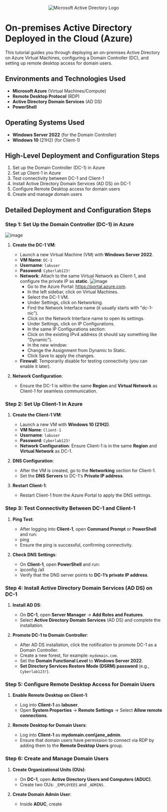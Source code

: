 <p align="center">
    <img src="https://i.imgur.com/pU5A58S.png" alt="Microsoft Active Directory Logo"/>
</p>

# On-premises Active Directory Deployed in the Cloud (Azure)

This tutorial guides you through deploying an on-premises Active Directory on Azure Virtual Machines, configuring a Domain Controller (DC), and setting up remote desktop access for domain users.

## Environments and Technologies Used
- **Microsoft Azure** (Virtual Machines/Compute)
- **Remote Desktop Protocol** (RDP)
- **Active Directory Domain Services** (AD DS)
- **PowerShell**

## Operating Systems Used
- **Windows Server 2022** (for the Domain Controller)
- **Windows 10** (21H2) (for Client-1)

## High-Level Deployment and Configuration Steps
1. Set up the Domain Controller (DC-1) in Azure
2. Set up Client-1 in Azure
3. Test connectivity between DC-1 and Client-1
4. Install Active Directory Domain Services (AD DS) on DC-1
5. Configure Remote Desktop access for domain users
6. Create and manage domain users

## Detailed Deployment and Configuration Steps

### Step 1: Set Up the Domain Controller (DC-1) in Azure
![image](https://github.com/user-attachments/assets/aca6615e-2455-4882-a680-53ba63e80d45)

1. **Create the DC-1 VM**:
   - Launch a new Virtual Machine (VM) with **Windows Server 2022**.
   - **VM Name**: `DC-1`
   - **Username**: `labuser`
   - **Password**: `Cyberlab123!`
   - **Network**: Attach to the same Virtual Network as Client-1, and configure the private IP as **static**.
     ![image](https://github.com/user-attachments/assets/e0231d9d-50cb-4bb1-b1cd-a3176c4428ed)
       - Go to the Azure Portal: https://portal.azure.com.
       - In the left sidebar, click on Virtual Machines.
       - Select the DC-1 VM.
       - Under Settings, click on Networking.
       - Find the Network Interface name (it usually starts with "dc-1-nic").
       - Click on the Network Interface name to open its settings.
       - Under Settings, click on IP Configurations.
       - In the same IP Configurations section:
       - Click on the existing IPv4 address (it should say something like "Dynamic").
       - In the new window:
       - Change the Assignment from Dynamic to Static.
       - Click Save to apply the changes.
   - **Firewall**: Temporarily disable for testing connectivity (you can enable it later).

2. **Network Configuration**:
   - Ensure the DC-1 is within the same **Region** and **Virtual Network** as Client-1 for seamless communication.

### Step 2: Set Up Client-1 in Azure

1. **Create the Client-1 VM**:
   - Launch a new VM with **Windows 10 (21H2)**.
   - **VM Name**: `Client-1`
   - **Username**: `labuser`
   - **Password**: `Cyberlab123!`
   - **Network Configuration**: Ensure Client-1 is in the same **Region** and **Virtual Network** as DC-1.

2. **DNS Configuration**:
   - After the VM is created, go to the **Networking** section for Client-1.
   - Set the **DNS Servers** to DC-1's **Private IP address**.

3. **Restart Client-1**:
   - Restart Client-1 from the Azure Portal to apply the DNS settings.

### Step 3: Test Connectivity Between DC-1 and Client-1

1. **Ping Test**:
   - After logging into **Client-1**, open **Command Prompt** or **PowerShell** and run:
   -  ping <DC-1 Private IP>
   - Ensure the ping is successful, confirming connectivity.

2. **Check DNS Settings**:
   - On **Client-1**, open **PowerShell** and run:
   - ipconfig /all
   - Verify that the DNS server points to **DC-1’s private IP address**.

### Step 4: Install Active Directory Domain Services (AD DS) on DC-1

1. **Install AD DS**:
   - On **DC-1**, open **Server Manager** → **Add Roles and Features**.
   - Select **Active Directory Domain Services** (AD DS) and complete the installation.

2. **Promote DC-1 to Domain Controller**:
   - After AD DS installation, click the notification to promote DC-1 as a Domain Controller.
   - Create a new forest, for example: `mydomain.com`.
   - Set the **Domain Functional Level** to **Windows Server 2022**.
   - **Set Directory Services Restore Mode (DSRM) password** (e.g., `Cyberlab123!`).

### Step 5: Configure Remote Desktop Access for Domain Users

1. **Enable Remote Desktop on Client-1**:
   - Log into **Client-1** as **labuser**.
   - Open **System Properties** → **Remote Settings** → Select **Allow remote connections**.

2. **Remote Desktop for Domain Users**:
   - Log into **Client-1** as **mydomain.com\jane_admin**.
   - Ensure that domain users have permission to connect via RDP by adding them to the **Remote Desktop Users** group.

### Step 6: Create and Manage Domain Users

1. **Create Organizational Units (OUs)**:
   - On **DC-1**, open **Active Directory Users and Computers (ADUC)**.
   - Create two OUs: `_EMPLOYEES` and `_ADMINS`.

2. **Create Domain Admin User**:
   - Inside **ADUC**, create


